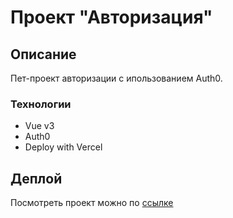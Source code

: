# Проект "Авторизация"

## Описание

Пет-проект авторизации с ипользованием Auth0.

### Технологии

- Vue v3
- Auth0
- Deploy with Vercel

## Деплой

Посмотреть проект можно по [ссылке](auth-vue-5d5d.vercel.app)
